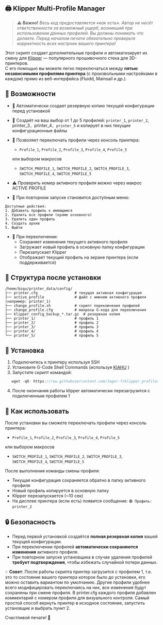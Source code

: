 ## 🖨️ Klipper Multi-Profile Manager

>⚠️ **Важно!** _Весь код предоставляется «как есть». Автор не несёт ответственности за возможный ущерб, возникший при использовании данных профилей.
Вы должны понимать что делаете. Перед началом печати обязательно проверьте корректность всех настроек вашего принтера!_

Этот скрипт создает дополнительные профили и автоматизирует их смену для [Klipper](https://www.klipper3d.org/) — популярного прошивочного стека для 3D-принтеров.  
С его помощью вы можете легко переключаться между **пятью независимыми профилями принтера** (с произвольными настройками в каждом) прямо из веб-интерфейса (Fluidd, Mainsail и др.).

## 🔧 Возможности

- 💾 Автоматически создает резервную копию текущей конфигурации перед установкой
- 📁 Создаёт на ваш выбор от 1 до 5 профилей: `printer_1`, `printer_2`, printer_3`, `printer_4`, printer_5` и копирует в них текущие конфигурационные файлы
- 🔄 Позволяет переключать профили через консоль принтера:
  - `Profile_1`, `Profile_2`, `Profile_3`, `Profile_4`, `Profile_5`
  
  или выбором макросов
  - `SWITCH_PROFILE_1`, `SWITCH_PROFILE_2`, `SWITCH_PROFILE_3`, `SWITCH_PROFILE_4`, `SWITCH_PROFILE_5`
- ⚠️ Проверить номер активного профиля можно через макрос ACTIVE PROFILE   

- 🔄 При повторном запуске становится доступным меню:
```
Доступные действия:
1. Добавить профиль к имеющимся
2. Удалить все профили (кроме основного)
3. Удалить один профиль
4. Создать архив
5. Выйти
```   
  
- 📝 При переключении:
  - Сохраняет изменения текущего активного профиля
  - Загружает новый профиль в основную папку конфигурации
  - Перезапускает Klipper
  - Отображает текущий профиль на экране принтера (если поддерживается)



## 📂 Структура после установки

```
/home/biqu/printer_data/config/
├── printer.cfg                 # текущая активная конфигурация
├── active_profile              # файл с именем активного профиля (например: printer_1)
├── change_profile.sh           # скрипт переключения профилей
├── change_profile.cfg          # макросы G-кода для переключения
├── klipper_config_backup_*.tar.gz  # резервная копия
├── printer_1/                  # профиль 1
├── printer_2/                  # профиль 2
├── printer_3/                  # профиль 3
├── printer_4/                  # профиль 4
└── printer_5/                  # профиль 5
```

## 🚀 Установка

1. Подключитесь к принтеру используя SSH
2. Установите G-Code Shell Commands (используя [KIAHU](https://github.com/dw-0/kiauh) )
3. Запустите скрипт командой:
   
```javascript copy
   wget -qO- https://raw.githubusercontent.com/Jager-f/klipper_profiles/main/klipper_profiles.sh | bash
```
   
4. После окончания работы klipper автоматически перезагрузится с подключенным профилем 1  


## 🔄 Как использовать

После установки вы сможете переключать профили через консоль принтера:
   - `Profile_1`, `Profile_2`, `Profile_3`, `Profile_4`, `Profile_5`

или выбором макросов
  - `SWITCH_PROFILE_1`, `SWITCH_PROFILE_2`, `SWITCH_PROFILE_3`, `SWITCH_PROFILE_4`, `SWITCH_PROFILE_5`

После выполнения команды смены профиля:
- Текущая конфигурация сохраняется обратно в папку активного профиля
- Новый профиль копируется в основную папку
- Klipper перезапускается (~10 сек)
- На дисплее принтера (если есть) появится сообщение: `🟢 Профиль: printer_2`


## 🔒 Безопасность

- Перед первой установкой создаётся **полная резервная копия** вашей текущей конфигурации.
- При переключении профилей **автоматически сохраняются изменения** активного профиля.
- При повторном запуске установщика в случае удаления профилей **требует подтверждения**, чтобы избежать случайной потери данных.


💡 **Совет**: После работы скрипта принтер загрузится с профилем 1, т.е. это то состояние вашего принтера которое было до установки, его можно оставить вариантом по умолчанию. 
Другие профили удобнее всего модифицировать переключаясь на них, все изменения будут сохранены при смене профиля. 
В printer.cfg каждого профиля добавлен комментарий с номером профиля для визуального контроля.
Самый простой способ вернуть принтер в исходное состояние, запустить установщик и выбрать пункт 2.

Счастливой печати! 🎉
